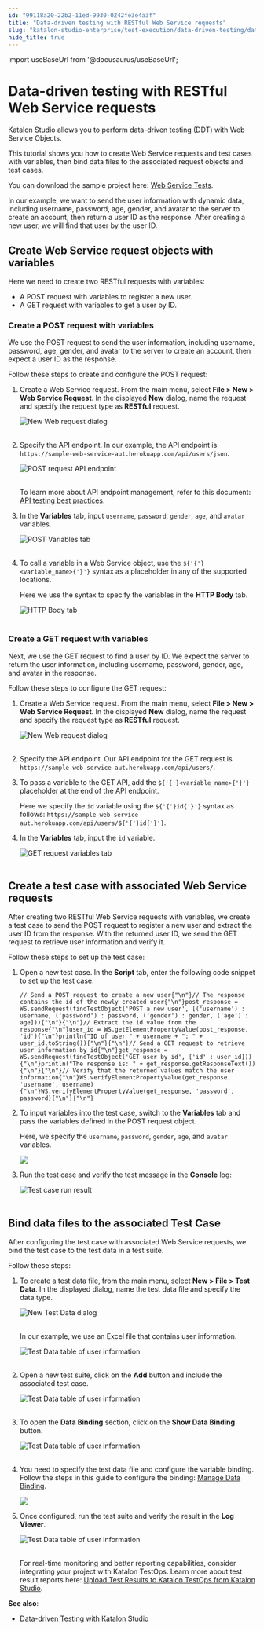```yaml
---
id: "99118a20-22b2-11ed-9930-0242fe3e4a3f"
title: "Data-driven testing with RESTful Web Service requests"
slug: "katalon-studio-enterprise/test-execution/data-driven-testing/data-driven-testing-with-restful-web-service-requests"
hide_title: true
---
```

import useBaseUrl from '@docusaurus/useBaseUrl';


# <a id="id" class="anchor_top_offset"/><a id="ariaid-title1" class="anchor_top_offset"/>Data-driven testing with RESTful Web Service requests

<p xmlns="http://www.w3.org/1999/xhtml" className="p">Katalon Studio allows you to perform data-driven testing (DDT)   with Web Service Objects.</p> 
<p xmlns="http://www.w3.org/1999/xhtml" className="p">This tutorial shows you how to create Web Service requests and   test cases with variables, then bind data files to the associated   request objects and test cases.</p> 
<p xmlns="http://www.w3.org/1999/xhtml" className="p">You can download the sample project here: <a className="xref j-external-link" href="https://github.com/katalon-studio-samples/web-service-tests" target="_blank">Web     Service Tests</a>.</p> 
<p xmlns="http://www.w3.org/1999/xhtml" className="p">In our example, we want to send the user information with   dynamic data, including username, password, age, gender, and avatar   to the server to create an account, then return a user ID as the   response. After creating a new user, we will find that user by the   user ID.</p> 
    

## <a id="id_1" class="anchor_top_offset"/>Create Web Service request objects with variables

    
      
<p xmlns="http://www.w3.org/1999/xhtml" className="p">Here we need to create two RESTful requests with variables:</p> 
      
<ul xmlns="http://www.w3.org/1999/xhtml" className="ul">   <li className="li">A POST request with variables to register a new user.</li>   <li className="li">A GET request with variables to get a user by ID.</li> </ul> 
    
          

### <a id="id_2" class="anchor_top_offset"/>Create a POST request with variables

<p xmlns="http://www.w3.org/1999/xhtml" className="p">We use the POST request to send the user information, including   username, password, age, gender, and avatar to the server to create   an account, then expect a user ID as the response.</p> 
<p xmlns="http://www.w3.org/1999/xhtml" className="p">Follow these steps to create and configure the POST request:</p> 
<ol xmlns="http://www.w3.org/1999/xhtml" className="ol"><li className="li">     <p className="p">Create a Web Service request. From the main menu, select       <strong className="ph b">File &gt; New &gt; Web Service Request</strong>. In the       displayed <strong className="ph b">New</strong> dialog, name the request and specify       the request type as <strong className="ph b">RESTful</strong> request.</p>     <p className="p">       <img className="image" src={useBaseUrl("https://github.com/katalon-studio/docs-images/raw/master/katalon-studio/docs/ddt-web-service/KS-new-web-request-POST.png")} alt="New Web request dialog" /><br /><br />     </p>   </li><li className="li">     <p className="p">Specify the API endpoint. In our example, the API endpoint is       <code className="ph codeph">https://sample-web-service-aut.herokuapp.com/api/users/json</code>.</p>     <p className="p">       <img className="image" src={useBaseUrl("https://github.com/katalon-studio/docs-images/raw/master/katalon-studio/docs/ddt-web-service/KS-New-POST-API-endpoint.png")} alt="POST request API endpoint" /><br /><br />     </p><p className="p">To learn more about API endpoint management, refer to this       document: <a className="xref" href="/docs/katalon-studio-enterprise/test-design/web-services-test-design/introduction-to-api-testing#id_14">API         testing best practices</a>.</p>   </li><li className="li">     <p className="p">In the <strong className="ph b">Variables</strong> tab, input       <code className="ph codeph">username</code>, <code className="ph codeph">password</code>, <code className="ph codeph">gender</code>,       <code className="ph codeph">age</code>, and <code className="ph codeph">avatar</code> variables.</p>     <p className="p">       <img className="image" src={useBaseUrl("https://github.com/katalon-studio/docs-images/raw/master/katalon-studio/docs/ddt-web-service/KS-POST-request-variable-tab.png")} alt="POST Variables tab" /><br /><br />     </p>   </li><li className="li">     <p className="p">To call a variable in a Web Service object, use the       <code className="ph codeph">${'{'}&lt;variable_name&gt;{'}'}</code> syntax as a placeholder in       any of the supported locations.</p>     <p className="p">Here we use the syntax to specify the variables in the       <strong className="ph b">HTTP Body</strong> tab.</p>     <p className="p">       <img className="image" src={useBaseUrl("https://github.com/katalon-studio/docs-images/raw/master/katalon-studio/docs/ddt-web-service/KS-POST-request-HTTP-body.png")} alt="HTTP Body tab" /><br /><br />     </p>   </li></ol> 
      

### <a id="id_3" class="anchor_top_offset"/>Create a GET request with variables

      
        
<p xmlns="http://www.w3.org/1999/xhtml" className="p">Next, we use the GET request to find a user by ID. We expect the   server to return the user information, including username,   password, gender, age, and avatar in the response.</p> 
        
<p xmlns="http://www.w3.org/1999/xhtml" className="p">Follow these steps to configure the GET request:</p> 
        
<ol xmlns="http://www.w3.org/1999/xhtml" className="ol">   <li className="li">     <p className="p">Create a Web Service request. From the main menu, select       <strong className="ph b">File &gt; New &gt; Web Service Request</strong>. In the       displayed <strong className="ph b">New</strong> dialog, name the request and specify       the request type as <strong className="ph b">RESTful</strong> request.</p>     <p className="p">       <img className="image" src={useBaseUrl("https://github.com/katalon-studio/docs-images/raw/master/katalon-studio/docs/ddt-web-service/KS-new-web-request-GET.png")} alt="New Web request dialog" /><br /><br />     </p>   </li>   <li className="li">     <p className="p">Specify the API endpoint. Our API endpoint for the GET request       is       <code className="ph codeph">https://sample-web-service-aut.herokuapp.com/api/users/</code>.</p>   </li>   <li className="li">     <p className="p">To pass a variable to the GET API, add the       <code className="ph codeph">${'{'}&lt;variable_name&gt;{'}'}</code> placeholder at the end of the       API endpoint.</p>     <p className="p">Here we specify the <code className="ph codeph">id</code> variable using the       <code className="ph codeph">${'{'}id{'}'}</code> syntax as follows:       <code className="ph codeph">https://sample-web-service-aut.herokuapp.com/api/users/${'{'}id{'}'}</code>.</p>   </li>   <li className="li">     <p className="p">In the <strong className="ph b">Variables</strong> tab, input the <code className="ph codeph">id</code>       variable.</p>     <p className="p">       <img className="image" src={useBaseUrl("https://github.com/katalon-studio/docs-images/raw/master/katalon-studio/docs/ddt-web-service/KS-GET-request-object-config.png")} alt="GET request variables tab" /><br /><br />     </p>   </li> </ol> 
      
    

## <a id="id_4" class="anchor_top_offset"/>Create a test case with associated Web Service requests

<p xmlns="http://www.w3.org/1999/xhtml" className="p">After creating two RESTful Web Service requests with variables,   we create a test case to send the POST request to register a new   user and extract the user ID from the response. With the returned   user ID, we send the GET request to retrieve user information and   verify it.</p> 
<p xmlns="http://www.w3.org/1999/xhtml" className="p">Follow these steps to set up the test case:</p> 
<ol xmlns="http://www.w3.org/1999/xhtml" className="ol"><li className="li">     <p className="p">Open a new test case. In the <strong className="ph b">Script</strong> tab, enter       the following code snippet to set up the test case:</p>     <pre className="pre codeblock"><code>// Send a POST request to create a new user{"\n"}// The response contains the id of the newly created user{"\n"}post_response = WS.sendRequest(findTestObject('POST a new user', [('username') : username, ('password') : password, ('gender') : gender, ('age') : age])){"\n"}{"\n"}// Extract the id value from the response{"\n"}user_id = WS.getElementPropertyValue(post_response, 'id'){"\n"}println("ID of user " + username + ": " + user_id.toString()){"\n"}{"\n"}// Send a GET request to retrieve user information by id{"\n"}get_response = WS.sendRequest(findTestObject('GET user by id', ['id' : user_id])){"\n"}println("The response is: " + get_response.getResponseText()){"\n"}{"\n"}// Verify that the returned values match the user information{"\n"}WS.verifyElementPropertyValue(get_response, 'username', username){"\n"}WS.verifyElementPropertyValue(get_response, 'password', password){"\n"}{"\n"}</code></pre>   </li><li className="li">     <p className="p">To input variables into the test case, switch to the       <strong className="ph b">Variables</strong> tab and pass the variables defined in       the POST request object.</p>     <p className="p">Here, we specify the <code className="ph codeph">username</code>,       <code className="ph codeph">password</code>, <code className="ph codeph">gender</code>, <code className="ph codeph">age</code>, and       <code className="ph codeph">avatar</code> variables.</p>     <p className="p">       <img className="image" src={useBaseUrl("/99077800-22b2-11ed-9930-0242fe3e4a3f.png")} /></p>   </li><li className="li">     <p className="p">Run the test case and verify the test message in the       <strong className="ph b">Console</strong> log:</p>     <p className="p">       <img className="image" src={useBaseUrl("https://github.com/katalon-studio/docs-images/raw/master/katalon-studio/docs/ddt-web-service/KS-Console-log-test-case-result.png")} alt="Test case run result" /><br /><br />     </p>   </li></ol> 

## <a id="id_5" class="anchor_top_offset"/>Bind data files to the associated Test Case

<p xmlns="http://www.w3.org/1999/xhtml" className="p">After configuring the test case with associated Web Service   requests, we bind the test case to the test data in a test   suite.</p> 
<p xmlns="http://www.w3.org/1999/xhtml" className="p">Follow these steps:</p> 
<ol xmlns="http://www.w3.org/1999/xhtml" className="ol"><li className="li">     <p className="p">To create a test data file, from the main menu, select       <strong className="ph b">New &gt; File &gt; Test Data</strong>. In the displayed       dialog, name the test data file and specify the data type.</p>     <p className="p">       <img className="image" src={useBaseUrl("https://github.com/katalon-studio/docs-images/raw/master/katalon-studio/docs/ddt-web-service/KS-New-Test-Data-dialog.png")} alt="New Test Data dialog" /><br /><br />     </p>     <p className="p">In our example, we use an Excel file that contains user       information.</p>     <p className="p">       <img className="image" src={useBaseUrl("https://github.com/katalon-studio/docs-images/raw/master/katalon-studio/docs/ddt-web-service/KS-Test-Data-User-Information-Table.png")} alt="Test Data table of user information" /><br /><br />     </p>   </li><li className="li">     <p className="p">Open a new test suite, click on the <strong className="ph b">Add</strong> button       and include the associated test case.</p>     <p className="p">       <img className="image" src={useBaseUrl("https://github.com/katalon-studio/docs-images/raw/master/katalon-studio/docs/ddt-web-service/KS-Test-Suite-add-test-case.png")} alt="Test Data table of user information" /><br /><br />     </p>   </li><li className="li">     <p className="p">To open the <strong className="ph b">Data Binding</strong> section, click on the       <strong className="ph b">Show Data Binding</strong> button.</p>     <p className="p">       <img className="image" src={useBaseUrl("https://github.com/katalon-studio/docs-images/raw/master/katalon-studio/docs/ddt-web-service/KS-Test-Suite-Show-Data-Binding.png")} alt="Test Data table of user information" /><br /><br />     </p>   </li><li className="li">     <p className="p">You need to specify the test data file and configure the       variable binding. Follow the steps in this guide to configure the       binding: <a className="xref" href="/docs/katalon-studio-enterprise/test-execution/data-driven-testing/run-test-case-with-an-external-data-source#id_3">Manage         Data Binding</a>.</p>     <p className="p">       <img className="image" src={useBaseUrl("/990925b0-22b2-11ed-9930-0242fe3e4a3f.png")} /></p>   </li><li className="li">     <p className="p">Once configured, run the test suite and verify the result in the       <strong className="ph b">Log Viewer</strong>.</p>     <p className="p">       <img className="image" src={useBaseUrl("https://github.com/katalon-studio/docs-images/raw/master/katalon-studio/docs/ddt-web-service/KS-DDT-Test-Result.png")} alt="Test Data table of user information" /><br /><br />     </p><p className="p">For real-time monitoring and better reporting capabilities,       consider integrating your project with Katalon TestOps. Learn more       about test result reports here: <a className="xref" href="/docs/katalon-studio-enterprise/integration/testops-integration/upload-test-results-to-katalon-testops-from-katalon-studio">Upload         Test Results to Katalon TestOps from Katalon Studio</a>.</p>   </li></ol> 
<p xmlns="http://www.w3.org/1999/xhtml" className="p">   <strong className="ph b">See also</strong>:</p> 
<ul xmlns="http://www.w3.org/1999/xhtml" className="ul"><li className="li">     <a className="xref" href="/docs/katalon-studio-enterprise/test-execution/data-driven-testing/data-driven-testing-with-katalon-studio">Data-driven       Testing with Katalon Studio</a>   </li></ul> 
